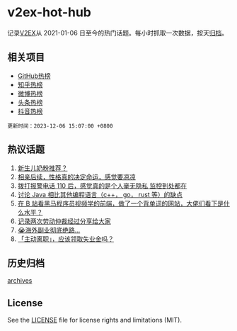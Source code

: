 # v2ex-hot-hub

 记录[V2EX](https://www.v2ex.com/)从 2021-01-06 日至今的热门话题。每小时抓取一次数据，按天[归档](archives)。
 
 ## 相关项目

- [GitHub热榜](https://github.com/lonnyzhang423/github-hot-hub)
- [知乎热榜](https://github.com/lonnyzhang423/zhihu-hot-hub)
- [微博热榜](https://github.com/lonnyzhang423/weibo-hot-hub)
- [头条热榜](https://github.com/lonnyzhang423/toutiao-hot-hub)
- [抖音热榜](https://github.com/lonnyzhang423/douyin-hot-hub)


 `更新时间：2023-12-06 15:07:00 +0800`

## 热议话题

1. [新生儿奶粉推荐？](https://www.v2ex.com/t/997942)
1. [相亲后续，性格真的决定命运，感觉要凉凉](https://www.v2ex.com/t/997941)
1. [拨打报警电话 110 后，感觉真的是个人毫无隐私 监控到处都在](https://www.v2ex.com/t/997954)
1. [讨论 Java 相比其他编程语言（c++， go， rust 等）的缺点](https://www.v2ex.com/t/997966)
1. [在 B 站看黑马程序员视频学的前端，做了一个背单词的网站，大佬们看下是什么水平？](https://www.v2ex.com/t/997978)
1. [记录两次劳动仲裁经过分享给大家](https://www.v2ex.com/t/997974)
1. [😭海外副业彻底绝路...](https://www.v2ex.com/t/997957)
1. [「主动离职」，应该领取失业金吗？](https://www.v2ex.com/t/997792)

## 历史归档

[archives](archives)

## License

See the [LICENSE](LICENSE) file for license rights and limitations (MIT).
